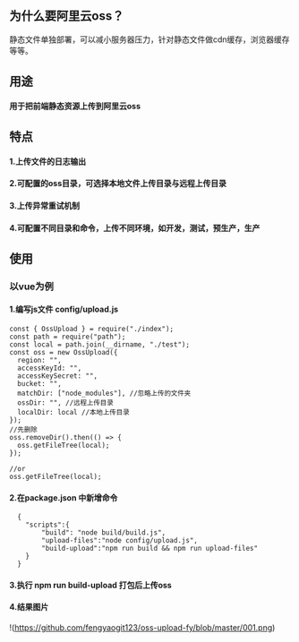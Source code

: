 ## 为什么要阿里云oss？
静态文件单独部署，可以减小服务器压力，针对静态文件做cdn缓存，浏览器缓存等等。

## 用途
#### 用于把前端静态资源上传到阿里云oss
## 特点

#### 1.上传文件的日志输出

#### 2.可配置的oss目录，可选择本地文件上传目录与远程上传目录

#### 3.上传异常重试机制

#### 4.可配置不同目录和命令，上传不同环境，如开发，测试，预生产，生产
## 使用

### 以vue为例

#### 1.编写js文件 config/upload.js
```
const { OssUpload } = require("./index");
const path = require("path");
const local = path.join(__dirname, "./test");
const oss = new OssUpload({
  region: "",
  accessKeyId: "",
  accessKeySecret: "",
  bucket: "",
  matchDir: ["node_modules"], //忽略上传的文件夹
  ossDir: "", //远程上传目录
  localDir: local //本地上传目录
});
//先删除
oss.removeDir().then(() => {
  oss.getFileTree(local);
});

//or
oss.getFileTree(local);

```
#### 2.在package.json 中新增命令 
```
  {
    "scripts":{
        "build": "node build/build.js",
        "upload-files":"node config/upload.js",
        "build-upload":"npm run build && npm run upload-files"
    }
  }
```
#### 3.执行  npm run build-upload  打包后上传oss

#### 4.结果图片
!(https://github.com/fengyaogit123/oss-upload-fy/blob/master/001.png)
